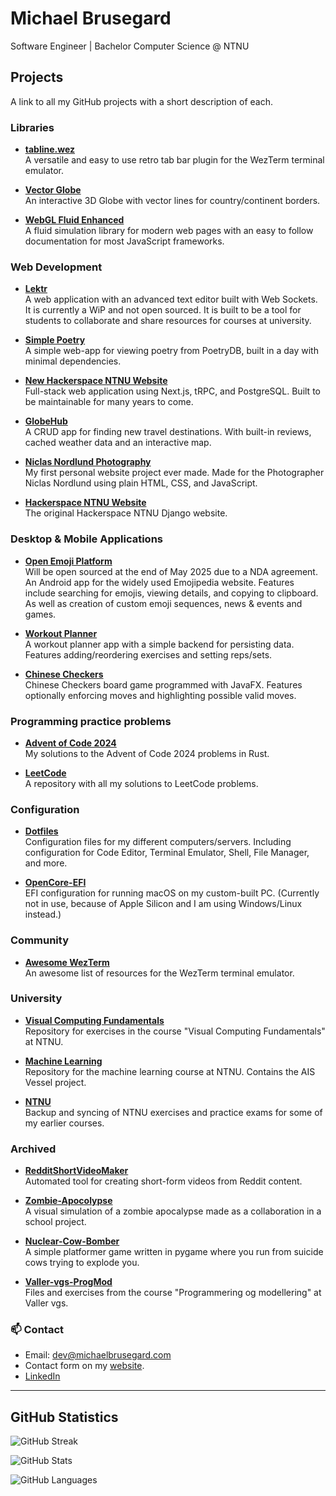 # Michael Brusegard

Software Engineer | Bachelor Computer Science @ NTNU

## Projects

A link to all my GitHub projects with a short description of each.

### Libraries

- **[tabline.wez](https://github.com/michaelbrusegard/tabline.wez)**  
  A versatile and easy to use retro tab bar plugin for the WezTerm terminal emulator.

- **[Vector Globe](https://github.com/michaelbrusegard/vector-globe)**  
  An interactive 3D Globe with vector lines for country/continent borders.

- **[WebGL Fluid Enhanced](https://github.com/michaelbrusegard/WebGL-Fluid-Enhanced)**  
  A fluid simulation library for modern web pages with an easy to follow documentation for most JavaScript frameworks.

### Web Development

- **[Lektr](https://github.com/Lektr/website)**  
  A web application with an advanced text editor built with Web Sockets. It is currently a WiP and not open sourced. It is built to be a tool for students to collaborate and share resources for courses at university.

- **[Simple Poetry](https://github.com/michaelbrusegard/simple-poetry)**  
  A simple web-app for viewing poetry from PoetryDB, built in a day with minimal dependencies.

- **[New Hackerspace NTNU Website](https://github.com/hackerspace-ntnu/website-next)**  
  Full-stack web application using Next.js, tRPC, and PostgreSQL. Built to be maintainable for many years to come.

- **[GlobeHub](https://github.com/michaelbrusegard/Globehub)**  
  A CRUD app for finding new travel destinations. With built-in reviews, cached weather data and an interactive map.

- **[Niclas Nordlund Photography](https://github.com/michaelbrusegard/NiclasNordlundPhotography)**  
  My first personal website project ever made. Made for the Photographer Niclas Nordlund using plain HTML, CSS, and JavaScript.

- **[Hackerspace NTNU Website](https://github.com/hackerspace-ntnu/website)**  
  The original Hackerspace NTNU Django website.

### Desktop & Mobile Applications

- **[Open Emoji Platform](https://github.com/ITP2-G15/OpenEmojiPlatform)**  
  Will be open sourced at the end of May 2025 due to a NDA agreement. An Android app for the widely used Emojipedia website. Features include searching for emojis, viewing details, and copying to clipboard. As well as creation of custom emoji sequences, news & events and games.

- **[Workout Planner](https://github.com/michaelbrusegard/WorkoutPlanner)**  
  A workout planner app with a simple backend for persisting data. Features adding/reordering exercises and setting reps/sets.

- **[Chinese Checkers](https://github.com/michaelbrusegard/ChineseCheckers)**  
  Chinese Checkers board game programmed with JavaFX. Features optionally enforcing moves and highlighting possible valid moves.

### Programming practice problems

- **[Advent of Code 2024](https://github.com/michaelbrusegard/advent-of-code-2024)**  
  My solutions to the Advent of Code 2024 problems in Rust.

- **[LeetCode](https://github.com/michaelbrusegard/LeetCode)**  
  A repository with all my solutions to LeetCode problems.

### Configuration

- **[Dotfiles](https://github.com/michaelbrusegard/dotfiles)**  
  Configuration files for my different computers/servers. Including configuration for Code Editor, Terminal Emulator, Shell, File Manager, and more.

- **[OpenCore-EFI](https://github.com/michaelbrusegard/OpenCore-EFI)**  
  EFI configuration for running macOS on my custom-built PC. (Currently not in use, because of Apple Silicon and I am using Windows/Linux instead.)

### Community

- **[Awesome WezTerm](https://github.com/michaelbrusegard/awesome-wezterm)**  
  An awesome list of resources for the WezTerm terminal emulator.

### University

- **[Visual Computing Fundamentals](https://github.com/michaelbrusegard/visual-computing-fundamentals)**  
Repository for exercises in the course "Visual Computing Fundamentals" at NTNU.

- **[Machine Learning](https://github.com/michaelbrusegard/machine-learning)**  
  Repository for the machine learning course at NTNU. Contains the AIS Vessel project.

- **[NTNU](https://github.com/michaelbrusegard/NTNU)**  
  Backup and syncing of NTNU exercises and practice exams for some of my earlier courses.

### Archived

- **[RedditShortVideoMaker](https://github.com/michaelbrusegard/RedditShortVideoMaker)**  
  Automated tool for creating short-form videos from Reddit content.

- **[Zombie-Apocolypse](https://github.com/michaelbrusegard/Zombie-Apocalypse)**  
  A visual simulation of a zombie apocalypse made as a collaboration in a school project.

- **[Nuclear-Cow-Bomber](https://github.com/michaelbrusegard/Nuclear-Cow-Bomber)**  
  A simple platformer game written in pygame where you run from suicide cows trying to explode you.

- **[Valler-vgs-ProgMod](https://github.com/michaelbrusegard/Valler-vgs-ProgMod)**  
  Files and exercises from the course "Programmering og modellering" at Valler vgs.

### 📫 Contact

- Email: <dev@michaelbrusegard.com>
- Contact form on my [website](https://www.michaelbrusegard.com/#contact).
- [LinkedIn](https://www.linkedin.com/in/michaelbrusegard/)

---

## GitHub Statistics

<p><img align="center" src="https://github-readme-streak-stats.herokuapp.com/?user=michaelbrusegard&theme=github-dark&hide_border=true&date_format=j%20M%5B%20Y%5D&locale=en&count_private=true&exclude_days=Sun%2CSat&excludeDaysLabel=0D1116" alt="GitHub Streak" /></p>
<p><img align="center" src="https://github-readme-stats.vercel.app/api?username=michaelbrusegard&show_icons=true&hide_border=true&theme=github_dark&locale=en" alt="GitHub Stats" /></p>
<p><img align="center" src="https://github-readme-stats.vercel.app/api/top-langs?username=michaelbrusegard&show_icons=true&hide_border=true&theme=github_dark&locale=en" alt="GitHub Languages" /></p>
